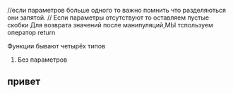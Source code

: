 //если параметров больше одного то важно помнить что разделяються они запятой.
// Если параметры отсутствуют то оставляем пустые скобки
Для возврата значений после манипуляций,МЫ тспользуем оператор return

Функции бывают четырёх типов
1) Без параметров 

## привет 